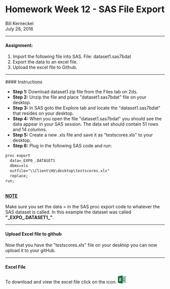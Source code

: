# Homework Week 12 - SAS File Export
Bill Kerneckel  
July 28, 2016  



****************************

#### Assignment:

1. Import the following file into SAS. File: dataset1.sas7bdat
2. Export the data to an excel file.
3. Upload the excel file to Github.


****************************
<div id='id-section3.0'/>
#### Instructions

- <strong>Step 1:</strong> Download dataset1.zip file from the Files tab on 2ds.
- <strong>Step 2:</strong> Unzip the file and place "dataset1.sas7bdat" file on your desktop.
- <strong>Step 3:</strong> In SAS goto the Explore tab and locate the "dataset1.sas7bdat" that resides on your desktop.
- <strong>Step 4:</strong> When you open the file "dataset1.sas7bdat" you should see the data appear in your SAS session. The data set should contain 51 rows and 14 columns.
- <strong>Step 5:</strong> Create a new .xls file and save it as "testscores.xls" to your desktop.
- <strong>Step 6:</strong> Plug in the following SAS code and run:

```
proc export 
  data=_EXP0_.DATASET1 
  dbms=xls 
  outfile="\\Client\H$\desktop\testscores.xls" 
  replace;
run;
```
<br>
<strong><u>NOTE</u></strong>
<br>
<br>
Make sure you set the data = in the SAS proc export code to whatever the SAS dataset is called. In this example the dataset was called <strong>"_EXPO_.DATASET1_"</strong>.

****************************

####  Upload Excel file to github                          

Now that you have the "testscores.xls" file on your desktop you can now upload it to your gitHub.



****************************

#### Excel File                                                 

To download and view the excel file click on the icon. [![click Here](images/excel.png)](https://github.com/wkerneck//blob/master/SASFileExport/data/testscores.xls)



